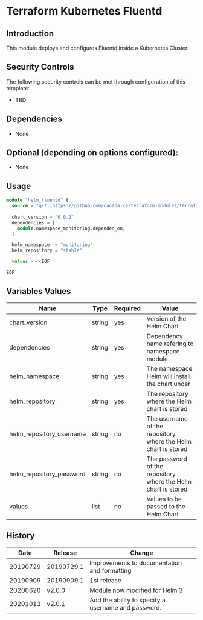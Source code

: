 # Terraform Kubernetes Fluentd

## Introduction

This module deploys and configures Fluentd inside a Kubernetes Cluster.

## Security Controls

The following security controls can be met through configuration of this template:

* TBD

## Dependencies

* None

## Optional (depending on options configured):

* None

## Usage

```terraform
module "helm_fluentd" {
  source = "git::https://github.com/canada-ca-terraform-modules/terraform-kubernetes-fluentd.git?ref=v2.0.0"
  
  chart_version = "0.0.2"
  dependencies = [
    module.namespace_monitoring.depended_on,
  ]

  helm_namespace  = "monitoring"
  helm_repository = "stable"

  values = <<EOF

EOF
```

## Variables Values

| Name                     | Type   | Required | Value                                                         |
| ------------------------ | ------ | -------- | ------------------------------------------------------------- |
| chart_version            | string | yes      | Version of the Helm Chart                                     |
| dependencies             | string | yes      | Dependency name refering to namespace module                  |
| helm_namespace           | string | yes      | The namespace Helm will install the chart under               |
| helm_repository          | string | yes      | The repository where the Helm chart is stored                 |
| helm_repository_username | string | no       | The username of the repository where the Helm chart is stored |
| helm_repository_password | string | no       | The password of the repository where the Helm chart is stored |
| values                   | list   | no       | Values to be passed to the Helm Chart                         |

## History

| Date     | Release    | Change                                              |
| -------- | ---------- | --------------------------------------------------- |
| 20190729 | 20190729.1 | Improvements to documentation and formatting        |
| 20190909 | 20190909.1 | 1st release                                         |
| 20200620 | v2.0.0     | Module now modified for Helm 3                      |
| 20201013 | v2.0.1     | Add the ability to specify a username and password. |
